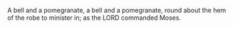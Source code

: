 A bell and a pomegranate, a bell and a pomegranate, round about the hem of the robe to minister in; as the LORD commanded Moses.
